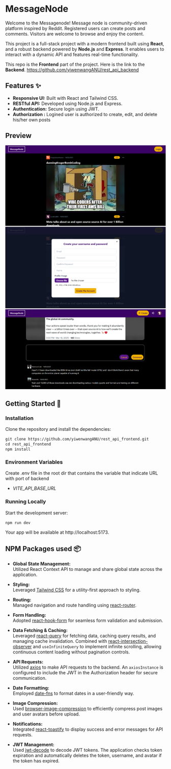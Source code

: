 # MessageNode

Welcome to the Messagenode! Message node is community-driven platform inspired by Reddit. Registered users can create posts and comments. Visitors are welcome to browse and enjoy the content.

This project is a full-stack project with a modern frontend built using **React**, and a robust backend powered by **Node.js** and **Express**. It enables users to interact with a dynamic API and features real-time functionality.

This repo is the **Frontend** part of the project. Here is the link to the **Backend**.
https://github.com/yiwenwangANU/rest_api_backend

## Features ✨

- **Responsive UI:** Built with React and Tailwind CSS.
- **RESTful API:** Developed using Node.js and Express.
- **Authentication:** Secure login using JWT.
- **Authorization :** Logined user is authorized to create, edit, and delete his/her own posts

## Preview

![Screenshot 1](./screenshots/image1.png)
![Screenshot 2](./screenshots/image2.png)
![Screenshot 2](./screenshots/image3.png)

## Getting Started 🚀

### Installation

Clone the repository and install the dependencies:

```
git clone https://github.com/yiwenwangANU/rest_api_frontend.git
cd rest_api_frontend
npm install
```

### Environment Variables

Create .env file in the root dir that contains the variable that indicate URL with port of backend

- _VITE_API_BASE_URL_

### Running Locally

Start the development server:

```
npm run dev
```

Your app will be available at http://localhost:5173.

## NPM Packages used 📦

- **Global State Management:**  
  Utilized React Context API to manage and share global state across the application.

- **Styling:**  
  Leveraged [Tailwind CSS](https://tailwindcss.com/) for a utility-first approach to styling.

- **Routing:**  
  Managed navigation and route handling using [react-router](https://reactrouter.com/).

- **Form Handling:**  
  Adopted [react-hook-form](https://react-hook-form.com/) for seamless form validation and submission.

- **Data Fetching & Caching:**  
  Leveraged [react-query](https://react-query.tanstack.com/) for fetching data, caching query results, and managing cache invalidation. Combined with [react-intersection-observer](https://www.npmjs.com/package/react-intersection-observer) and `useInfiniteQuery` to implement infinite scrolling, allowing continuous content loading without pagination controls.

- **API Requests:**  
  Utilized [axios](https://axios-http.com/) to make API requests to the backend. An `axiosInstance` is configured to include the JWT in the Authorization header for secure communication.
- **Date Formatting:**  
  Employed [date-fns](https://date-fns.org/) to format dates in a user-friendly way.

- **Image Compression:**  
  Used [browser-image-compression](https://www.npmjs.com/package/browser-image-compression) to efficiently compress post images and user avatars before upload.

- **Notifications:**  
  Integrated [react-toastify](https://fkhadra.github.io/react-toastify/) to display success and error messages for API requests.

- **JWT Management:**  
  Used [jwt-decode](https://www.npmjs.com/package/jwt-decode) to decode JWT tokens. The application checks token expiration and automatically deletes the token, username, and avatar if the token has expired.
